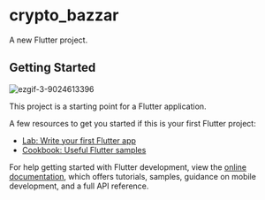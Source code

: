 # crypto_bazzar

A new Flutter project.

## Getting Started

![ezgif-3-9024613396](https://user-images.githubusercontent.com/78106606/197374466-b156daa5-6197-4f29-bd25-a68522679458.gif)


This project is a starting point for a Flutter application.

A few resources to get you started if this is your first Flutter project:

- [Lab: Write your first Flutter app](https://docs.flutter.dev/get-started/codelab)
- [Cookbook: Useful Flutter samples](https://docs.flutter.dev/cookbook)

For help getting started with Flutter development, view the
[online documentation](https://docs.flutter.dev/), which offers tutorials,
samples, guidance on mobile development, and a full API reference.
